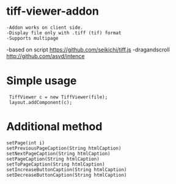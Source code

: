 # tiff-viewer-addon
	-Addon works on client side.
	-Display file only with .tiff (tif) format
    -Supports multipage
    
-based on script https://github.com/seikichi/tiff.js
-dragandscroll http://github.com/asvd/intence

# Simple usage
     TiffViewer c = new TiffViewer(file);
	 layout.addComponent(c);

# Additional method
	setPage(int i)
	setPreviousPageCaption(String htmlCaption)
	setNextPageCaption(String htmlCaption)
	setPageCaption(String htmlCaption)
	setToPageCaption(String htmlCaption)
	setIncreaseButtonCaption(String htmlCaption)
	setDecreaseButtonCaption(String htmlCaption)